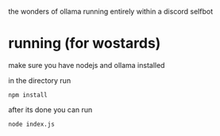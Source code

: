 the wonders of ollama running entirely within a discord selfbot

# running (for wostards)

make sure you have nodejs and ollama installed

in the directory run 
```shell
npm install
```
after its done you can run
```shell
node index.js
```
